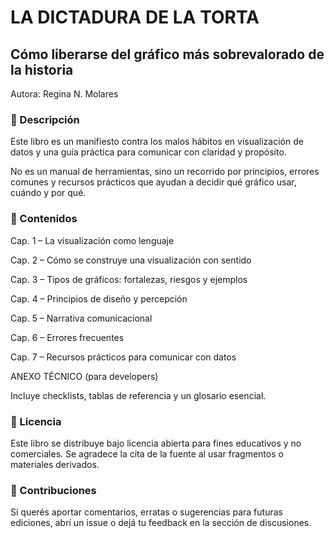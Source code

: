 # LA DICTADURA DE LA TORTA
## Cómo liberarse del gráfico más  sobrevalorado de la historia
Autora: Regina N. Molares

### 📘 Descripción

Este libro es un manifiesto contra los malos hábitos en visualización de datos y una guía práctica para comunicar con claridad y propósito.

No es un manual de herramientas, sino un recorrido por principios, errores comunes y recursos prácticos que ayudan a decidir qué gráfico usar, cuándo y por qué.

### 📑 Contenidos

Cap. 1 – La visualización como lenguaje

Cap. 2 – Cómo se construye una visualización con sentido

Cap. 3 – Tipos de gráficos: fortalezas, riesgos y ejemplos

Cap. 4 – Principios de diseño y percepción

Cap. 5 – Narrativa comunicacional

Cap. 6 – Errores frecuentes

Cap. 7 – Recursos prácticos para comunicar con datos

ANEXO TÉCNICO (para developers)

Incluye checklists, tablas de referencia y un glosario esencial.

### 📄 Licencia

Este libro se distribuye bajo licencia abierta para fines educativos y no comerciales. Se agradece la cita de la fuente al usar fragmentos o materiales derivados.

### 🙌 Contribuciones

Si querés aportar comentarios, erratas o sugerencias para futuras ediciones, abrí un issue o dejá tu feedback en la sección de discusiones.
